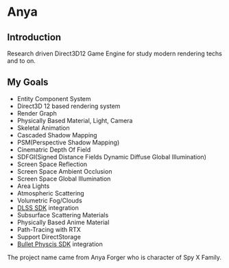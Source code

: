# Anya
## Introduction
Research driven Direct3D12 Game Engine for study modern rendering techs and to on.

## My Goals
* Entity Component System
* Direct3D 12 based rendering system
* Render Graph
* Physically Based Material, Light, Camera
* Skeletal Animation
* Cascaded Shadow Mapping
* PSM(Perspective Shadow Mapping)
* Cinematric Depth Of Field
* SDFGI(Signed Distance Fields Dynamic Diffuse Global Illumination)
* Screen Space Reflection
* Screen Space Ambient Occlusion
* Screen Space Global Illumination
* Area Lights
* Atmospheric Scattering
* Volumetric Fog/Clouds
* [DLSS SDK](https://developer.nvidia.com/rtx/ray-tracing/dlss/get-started) integration
* Subsurface Scattering Materials
* Physically Based Anime Material
* Path-Tracing with RTX
* Support DirectStorage
* [Bullet Physcis SDK](https://github.com/bulletphysics/bullet3) integration


The project name came from Anya Forger who is character of Spy X Family.

